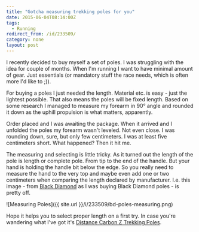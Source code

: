 ```yaml
---
title: "Gotcha measuring trekking poles for you"
date: 2015-06-04T08:14:00Z
tags:
  - Running
redirect_from: /id/233509/
category: none
layout: post
---
```

I recently decided to buy myself a set of poles. I was struggling with the idea for couple of months. When I'm running I want to have minimal amount of gear. Just essentials (or mandatory stuff the race needs, which is often more I'd like to ;)).

<!-- excerpt -->

For buying a poles I just needed the length. Material etc. is easy - just the lightest possible. That also means the poles will be fixed length. Based on some research I managed to measure my forearm in 90° angle and rounded it down as the uphill propulsion is what matters, apparently.

Order placed and I was awaiting the package. When it arrived and I unfolded the poles my forearm wasn't leveled. Not even close. I was rounding down, sure, but only few centimeters. I was at least five centimeters short. What happened? Then it hit me.

The measuring and selecting is little tricky. As it turned out the length of the pole is length or complete pole. From tip to the end of the handle. But your hand is holding the handle bit below the edge. So you really need to measure the hand to the very top and maybe even add one or two centimeters when comparing the length declared by manufacturer. I.e. this image - from [Black Diamond][1] as I was buying Black Diamond poles - is pretty off.

![Measuring Poles]({{ site.url }}/i/233509/bd-poles-measuring.png)

Hope it helps you to select proper length on a first try. In case you're wandering what I've got it's [Distance Carbon Z Trekking Poles][2].

[1]: http://blackdiamondequipment.com
[2]: http://blackdiamondequipment.com/en/trekking-poles/distance-carbon-z-pole-BD112177_cfg.html#start=1
